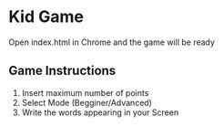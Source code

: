 # Kid Game
Open index.html in Chrome and the game will be ready

## Game Instructions
1. Insert maximum number of points
2. Select Mode (Begginer/Advanced)
3. Write the words appearing in your Screen
